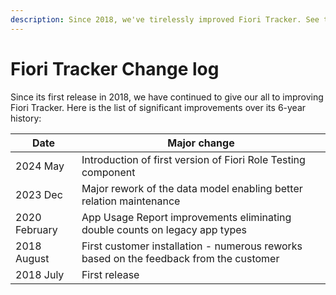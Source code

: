 ```yaml
---
description: Since 2018, we've tirelessly improved Fiori Tracker. See the major upgrades over 6 years.
---
```

# Fiori Tracker Change log

Since its first release in 2018, we have continued to give our all to improving Fiori Tracker. Here is the list of significant improvements over its 6-year history:


| Date| Major change|
|--|--|
| 2024 May | Introduction of first version of Fiori Role Testing component |
| 2023 Dec | Major rework of the data model enabling better relation maintenance |
| 2020 February | App Usage Report improvements eliminating double counts on legacy app types |
| 2018 August | First customer installation - numerous reworks based on the feedback from the customer |
| 2018 July | First release |





